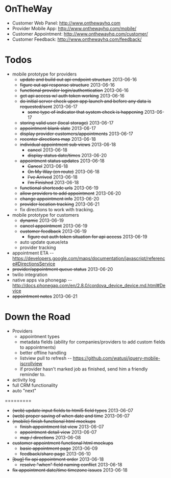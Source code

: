 OnTheWay
========

- Customer Web Panel: http://www.onthewayhq.com
- Provider Mobile App: http://www.onthewayhq.com/mobile/
- Customer Appointment: http://www.onthewayhq.com/customer/
- Customer Feedback: http://www.onthewayhq.com/feedback/


Todos
=====
- mobile prototype for providers
  - ~~update and build out api endpoint structure~~ 2013-06-16
  - ~~figure out api response structure~~ 2013-06-16
  - ~~functional provider login/authentication~~ 2013-06-16
  - ~~get api access w/ auth token working~~ 2013-06-16
  - ~~do initial server check upon app launch and before any data is requested/sent~~ 2013-06-17
    - ~~some type of indicator that system check is happening~~ 2013-06-17
  - ~~storing valid user (local storage)~~ 2013-06-17
  - ~~appointment blank slate~~ 2013-06-17
  - ~~display provider customers/appointments~~ 2013-06-17
  - ~~recenter directions map~~ 2013-06-18
  - ~~individual appointment sub views~~ 2013-06-18
    - ~~cancel~~ 2013-06-18
    - ~~display status date/times~~ 2013-06-20
  - ~~appointment status updates~~ 2013-06-18
    - ~~Cancel~~ 2013-06-18
    - ~~On My Way (en route)~~ 2013-06-18
    - ~~I've Arrived~~ 2013-06-18
    - ~~I'm Finished~~ 2013-06-18
  - ~~functional shortcode urls~~ 2013-06-19
  - ~~allow providers to add appointment~~ 2013-06-20
  - ~~change appointment info~~ 2013-06-20
  - ~~provider location tracking~~ 2013-06-21
  - fix directions to work with tracking.
- mobile prototype for customers
  - ~~dynamic~~ 2013-06-19
  - ~~cancel appointment~~ 2013-06-19
  - ~~customer feedback~~ 2013-06-19
    - ~~figure out auth token situation for api access~~ 2013-06-19
  - auto update queue/eta
  - provider tracking
- appointment ETA -- https://developers.google.com/maps/documentation/javascript/reference#DirectionsService
- ~~provider/appointment queue status~~ 2013-06-20
- twilio integration
- native apps via phonegap -- http://docs.phonegap.com/en/2.8.0/cordova_device_device.md.html#Device
- ~~appointment notes~~ 2013-06-21


Down the Road
=============
- Providers
  - appointment types
  - metadata fields (ability for companies/providers to add custom fields to appointments)
  - better offline handling
  - listview pull to refresh -- https://github.com/watusi/jquery-mobile-iscrollview
  - if provider hasn't marked job as finished, send him a friendly reminder to.
- activity log
- full CRM functionality
- auto "next"


=========
- ~~(web) update input fields to html5 field types~~ 2013-06-07
- ~~(web) proper saving of when date and time~~ 2013-06-07
- ~~(mobile) finish functional html mockups~~
  - ~~finish appointment list view~~ 2013-06-07
  - ~~appointment detail view~~ 2013-06-07
  - ~~map / directions~~ 2013-06-08
- ~~customer appointment functional html mockups~~
  - ~~basic appointment page~~ 2013-06-09
  - ~~feedback/share page~~ 2013-06-10
- ~~[bug] fix api appointment order~~ 2013-06-18
  - ~~resolve "when" field naming conflict~~ 2013-06-18
- ~~fix appointment date/time timezone issues~~ 2013-06-18

